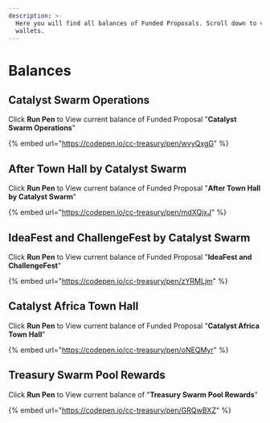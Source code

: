 ```yaml
---
description: >-
  Here you will find all balances of Funded Proposals. Scroll down to view other
  wallets.
---
```


# Balances

## Catalyst Swarm Operations

Click **Run Pen** to View current balance of Funded Proposal "**Catalyst Swarm Operations**"

{% embed url="https://codepen.io/cc-treasury/pen/wvyQxgG" %}

## After Town Hall by Catalyst Swarm

Click **Run Pen** to View current balance of Funded Proposal "**After Town Hall by Catalyst Swarm**"

{% embed url="https://codepen.io/cc-treasury/pen/mdXQjxJ" %}

## IdeaFest and ChallengeFest by Catalyst Swarm

Click **Run Pen** to View current balance of Funded Proposal "**IdeaFest and ChallengeFest**"

{% embed url="https://codepen.io/cc-treasury/pen/zYRMLjm" %}

## Catalyst Africa Town Hall

Click **Run Pen** to View current balance of Funded Proposal "**Catalyst Africa Town Hall**"

{% embed url="https://codepen.io/cc-treasury/pen/oNEQMyr" %}

## Treasury Swarm Pool Rewards

Click **Run Pen** to View current balance of "**Treasury Swarm Pool Rewards**"

{% embed url="https://codepen.io/cc-treasury/pen/GRQwBXZ" %}



